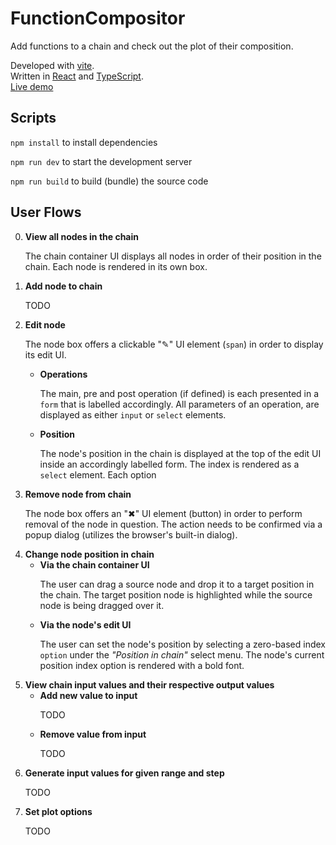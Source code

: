 # FunctionCompositor
Add functions to a chain and check out the plot of their composition.

Developed with [vite](https://vitejs.dev/).<br>
Written in [React](https://reactjs.org/) and [TypeScript](typescriptlang.org/).<br>
[Live demo](https://functioncompositor.onrender.com/)

## Scripts
`npm install` to install dependencies

`npm run dev` to start the development server

`npm run build` to build (bundle) the source code

## User Flows
0. **View all nodes in the chain**<p>The chain container UI displays all nodes in order of their position in the chain. Each node is rendered in its own box.</p>
1. **Add node to chain**<p>TODO</p>
2. **Edit node**<p>The node box offers a clickable "✎" UI element (`span`) in order to display its edit UI.</p>
   - **Operations**<p>The main, pre and post operation (if defined) is each presented in a `form` that is labelled accordingly. All parameters of an operation, are displayed as either `input` or `select` elements.</p>
   - **Position**<p>The node's position in the chain is displayed at the top of the edit UI inside an accordingly labelled form. The index is rendered as a `select` element. Each option</p>
3. **Remove node from chain**<p>The node box offers an "✖" UI element (button) in order to perform removal of the node in question. The action needs to be confirmed via a popup dialog (utilizes the browser's built-in dialog).</p>
4. **Change node position in chain**
   - **Via the chain container UI**<p>The user can drag a source node and drop it to a target position in the chain. The target position node is highlighted while the source node is being dragged over it.</p>
   - **Via the node's edit UI**<p>The user can set the node's position by selecting a zero-based index `option` under the *"Position in chain"* select menu. The node's current position index option is rendered with a bold font.</p>
5. **View chain input values and their respective output values**
   - **Add new value to input**<p>TODO</p>
   - **Remove value from input**<p>TODO</p>
6. **Generate input values for given range and step**<p>TODO</p>
7. **Set plot options**<p>TODO</p>

